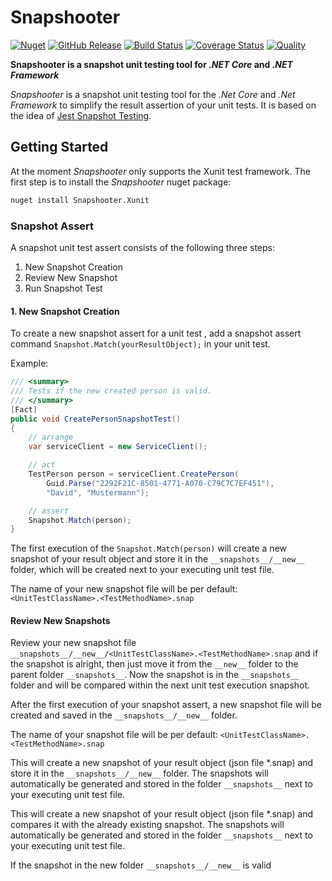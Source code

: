 # Snapshooter

[![Nuget](https://img.shields.io/nuget/v/Snapshooter.svg?style=flat)](https://www.nuget.org/packages/Snapshooter.Xunit/0.1.0-preview.3) [![GitHub Release](https://img.shields.io/github/release/SwissLife-OSS/Snapshooter.svg?style=flat)](https://github.com/SwissLife-OSS/Snapshooter/releases/latest) [![Build Status](https://dev.azure.com/swisslife-oss/swisslife-oss/_apis/build/status/Snapshooter.Release?branchName=master)](https://dev.azure.com/swisslife-oss/swisslife-oss/_build/latest?definitionId=6&branchName=master) [![Coverage Status](https://sonarcloud.io/api/project_badges/measure?project=SwissLife-OSS_Snapshooter&metric=coverage)](https://sonarcloud.io/dashboard?id=SwissLife-OSS_Snapshooter) [![Quality](https://sonarcloud.io/api/project_badges/measure?project=SwissLife-OSS_Snapshooter&metric=alert_status)](https://sonarcloud.io/dashboard?id=SwissLife-OSS_Snapshooter)

**Snapshooter is a snapshot unit testing tool for _.NET Core_ and _.NET Framework_**

_Snapshooter_ is a snapshot unit testing tool for the _.Net Core_ and _.Net Framework_ to simplify the result assertion of your unit tests. It is based on the idea of [Jest Snapshot Testing](https://jestjs.io/docs/en/snapshot-testing/).

## Getting Started

At the moment _Snapshooter_ only supports the Xunit test framework.
The first step is to install the _Snapshooter_ nuget package:

```bash
nuget install Snapshooter.Xunit
```

### Snapshot Assert

A snapshot unit test assert consists of the following three steps:

1. New Snapshot Creation
2. Review New Snapshot
3. Run Snapshot Test

#### 1. New Snapshot Creation

To create a new snapshot assert for a unit test , add a snapshot assert command `Snapshot.Match(yourResultObject);` in your unit test.

Example:

```csharp
/// <summary>
/// Tests if the new created person is valid.
/// </summary>
[Fact]
public void CreatePersonSnapshotTest()
{
    // arrange
    var serviceClient = new ServiceClient();

    // act
    TestPerson person = serviceClient.CreatePerson(
        Guid.Parse("2292F21C-8501-4771-A070-C79C7C7EF451"),
        "David", "Mustermann");

    // assert
    Snapshot.Match(person);
}
```

The first execution of the `Snapshot.Match(person)` will create a new snapshot of your result object and store it in the `__snapshots__/__new__` folder, which will be created next to your executing unit test file.

The name of your new snapshot file will be per default:
`<UnitTestClassName>.<TestMethodName>.snap`

#### Review New Snapshots

Review your new snapshot file `__snapshots__/__new__/<UnitTestClassName>.<TestMethodName>.snap` and if the snapshot is alright, then just move it from the `__new__` folder to the parent folder `__snapshots__`. Now the snapshot is in the `__snapshots__` folder and will be compared within the next unit test execution snapshot.

After the first execution of your snapshot assert, a new snapshot file will be created and saved in the `__snapshots__/__new__` folder.

The name of your snapshot file will be per default:
`<UnitTestClassName>.<TestMethodName>.snap`

This will create a new snapshot of your result object (json file \*.snap) and store it in the `__snapshots__/__new__` folder. The snapshots will automatically be generated and stored in the folder `__snapshots__` next to your executing unit test file.

This will create a new snapshot of your result object (json file \*.snap) and compares it with the already existing snapshot. The snapshots will automatically be generated and stored in the folder `__snapshots__` next to your executing unit test file.

If the snapshot in the new folder `__snapshots__/__new__` is valid
